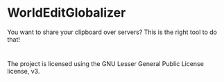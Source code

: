 # WorldEditGlobalizer
You want to share your clipboard over servers? This is the right tool to do that!


#
The project is licensed using the GNU Lesser General Public License license, v3.
